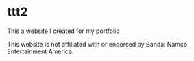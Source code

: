 # ttt2

This a website I created for my portfolio

This website is not affiliated with or endorsed by Bandai Namco Entertainment America.
